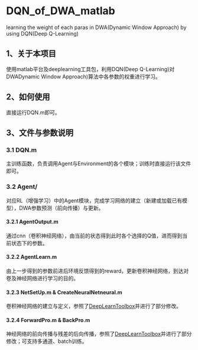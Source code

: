 # DQN_of_DWA_matlab
learning the weight of each paras in DWA(Dynamic Window Approach) by using DQN(Deep Q-Learning)
## 1、关于本项目
  使用matlab平台及deeplearning工具包，利用DQN(Deep Q-Learning)对DWADynamic Window Approach)算法中各参数的权重进行学习。

## 2、如何使用
  直接运行DQN.m即可。
  
## 3、文件与参数说明
###   3.1 DQN.m
  主训练函数，负责调用Agent与Environment的各个模块；训练时直接运行该文件即可。

###   3.2 Agent/
  
  对应RL（增强学习）中的Agent模块，完成学习网络的建立（新建或加载已有模型），DWA参数预测（前向传播）与更新。
  
  #### 3.2.1 AgentOutput.m
  通过cnn（卷积神经网络），由当前的状态得到此时各个选择的Q值，进而得到当前状态下的参数。    
  #### 3.2.2 AgentLearn.m
  由上一步得到的参数前进后环境反馈得到的reward，更新卷积神经网络，到达对卷及神经网络进行学习的目的。
  #### 3.2.3 NetSetUp.m & CreateNeuralNetneural.m
  卷积神经网络的建立与定义，参照了[DeepLearnToolbox](https://github.com/rasmusbergpalm/DeepLearnToolbox)并进行了部分修改。
  #### 3.2.4 ForwardPro.m & BackPro.m
  神经网络的前向传播与残差的后向传播，参照了[DeepLearnToolbox](https://github.com/rasmusbergpalm/DeepLearnToolbox)并进行了部分修改；可支持多通道、batch训练。

  
  

